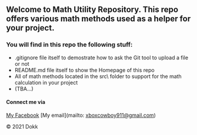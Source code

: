 ## Welcome to Math Utility Repository. This repo offers various math methods used as a helper for your project.

### You will find in this repo the following stuff:

* .gitignore file itself to demostrate how to ask the Git tool to upload a file or not
* README.md file itself to show the Homepage of this repo
* All of math methods located in the src\ folder to support for the math calculation in your project
* (TBA...)

#### Connect me via
[My Facebook](https://www.facebook.com/profile.php?id=100007166297462)
[My email](mailto: xboxcowboy911@gmail.com)

© 2021 Dokk
